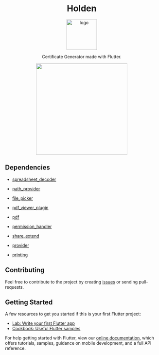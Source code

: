 <h1 align="center">Holden</h1>

<p align="center"><img width="100" src="https://raw.githubusercontent.com/tirth-aubergine/holden/master/img/logo.png" alt="logo"></p>

<p align="center">Certificate Generator made with Flutter.</p>

<p align="center"><img width="300" src="https://raw.githubusercontent.com/AubergineDevelopers/Holden/master/screenshots/app_flow.gif"></p>

## Dependencies
- [spreadsheet_decoder](https://pub.dev/packages/spreadsheet_decoder)

- [path_provider](https://pub.dev/packages/path_provider)

- [file_picker](https://pub.dev/packages/file_picker)

- [pdf_viewer_plugin](https://pub.dev/packages/pdf_viewer_plugin)

- [pdf](https://pub.dev/packages/pdf)

- [permission_handler](https://pub.dev/packages/permission_handler)

- [share_extend](https://pub.dev/packages/share_extend)

- [provider](https://pub.dev/packages/provider)

- [printing](https://pub.dev/packages/printing)

## Contributing
Feel free to contribute to the project by creating [issues](https://github.com/AubergineDevelopers/Holden/issues) or sending pull-requests.

## Getting Started

A few resources to get you started if this is your first Flutter project:

- [Lab: Write your first Flutter app](https://flutter.dev/docs/get-started/codelab)
- [Cookbook: Useful Flutter samples](https://flutter.dev/docs/cookbook)

For help getting started with Flutter, view our
[online documentation](https://flutter.dev/docs), which offers tutorials,
samples, guidance on mobile development, and a full API reference.
